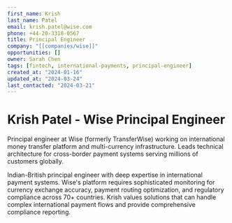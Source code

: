 ```yaml
---
first_name: Krish
last_name: Patel
email: krish.patel@wise.com
phone: +44-20-3318-0567
title: Principal Engineer
company: "[[companies/wise]]"
opportunities: []
owner: Sarah Chen
tags: [fintech, international-payments, principal-engineer]
created_at: "2024-01-16"
updated_at: "2024-03-24"
last_contacted: "2024-03-21"
---
```


# Krish Patel - Wise Principal Engineer

Principal engineer at Wise (formerly TransferWise) working on international money transfer platform and multi-currency infrastructure. Leads technical architecture for cross-border payment systems serving millions of customers globally.

Indian-British principal engineer with deep expertise in international payment systems. Wise's platform requires sophisticated monitoring for currency exchange accuracy, payment routing optimization, and regulatory compliance across 70+ countries. Krish values solutions that can handle complex international payment flows and provide comprehensive compliance reporting.